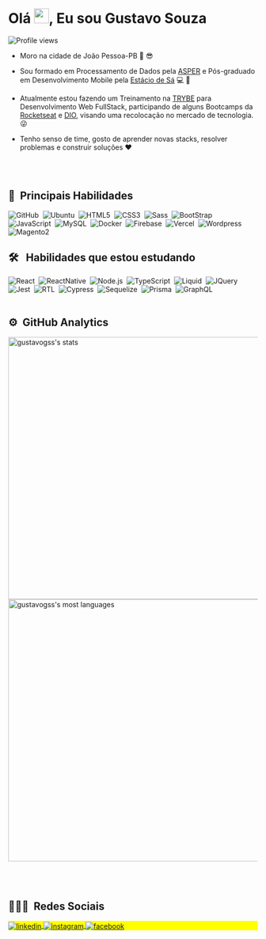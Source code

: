 
<h1 align="left">Olá <img src="https://raw.githubusercontent.com/kaueMarques/kaueMarques/master/hi.gif" width="30px">, Eu sou Gustavo Souza</h1>
<p align="left"> <img src="https://komarev.com/ghpvc/?username=gustavogss&color=yellow" alt="Profile views" /> </p>

- Moro na cidade de João Pessoa-PB :sunrise: :sunglasses:

- Sou formado em Processamento de Dados pela [ASPER](https://www.asper.edu.br/) e Pós-graduado em Desenvolvimento Mobile pela [Estácio de Sá](https://estacio.br/) :computer: :iphone:

- Atualmente estou fazendo um Treinamento na [TRYBE](https://www.betrybe.com/) para Desenvolvimento Web FullStack, participando de alguns Bootcamps da [Rocketseat](https://www.rocketseat.com.br/) e [DIO](https://web.dio.me/), visando uma recolocação no mercado de tecnologia. 😜

- Tenho senso de time, gosto de aprender novas stacks, resolver problemas e construir soluções :heart:

<br><br>

## :robot: &nbsp;Principais Habilidades 

![GitHub](https://img.shields.io/badge/-GitHub-184DA5?style=flat&logo=github)&nbsp;
![Ubuntu](https://img.shields.io/badge/-Ubuntu-184DA5?style=flat&logo=ubuntu)&nbsp;
![HTML5](https://img.shields.io/badge/-HTML5-184DA5?style=flat&logo=html5)&nbsp;
![CSS3](https://img.shields.io/badge/-gustavogss-184DA5?style=flat&logo=css3)&nbsp;
![Sass](https://img.shields.io/badge/-SAAS-184DA5?style=flat&logo=sass)&nbsp;
![BootStrap](https://img.shields.io/badge/-BootStrap-184DA5?style=flat&logo=bootstrap)&nbsp;
![JavaScript](https://img.shields.io/badge/-Javascript-184DA5?style=flat&logo=javascript)&nbsp;
![MySQL](https://img.shields.io/badge/-MySQL-184DA5?style=flat&logo=mysql)&nbsp;
![Docker](https://img.shields.io/badge/-Docker-184DA5?style=flat&logo=docker)&nbsp;
![Firebase](https://img.shields.io/badge/-Firebase-184DA5?style=flat&logo=firebase)&nbsp;
![Vercel](https://img.shields.io/badge/-Vercel-184DA5?style=flat&logo=vercel)&nbsp;
![Wordpress](https://img.shields.io/badge/-Wordpress-184DA5?style=flat&logo=wordpress)&nbsp;
![Magento2](https://img.shields.io/badge/-Magento2-184DA5?style=flat&logo=magento)&nbsp;

## 🛠 &nbsp; Habilidades que estou estudando

![React](https://img.shields.io/badge/-React-184DA5?style=flat&logo=react)&nbsp;
![ReactNative](https://img.shields.io/badge/-ReactNative-184DA5?style=flat&logo=react)&nbsp;
![Node.js](https://img.shields.io/badge/-NodeJs-184DA5?style=flat&logo=node.js)&nbsp;
![TypeScript](https://img.shields.io/badge/-Typescript-184DA5?style=flat&logo=typescript)&nbsp;
![Liquid](https://img.shields.io/badge/-Liquid-184DA5?style=flat&logo=shopfy)&nbsp;
![JQuery](https://img.shields.io/badge/-JQuery-184DA5?style=flat&logo=jquery)&nbsp;
![Jest](https://img.shields.io/badge/-Jest-184DA5?style=flat&logo=jest)&nbsp;
![RTL](https://img.shields.io/badge/-RTL-184DA5?style=flat&logo=rtl)&nbsp;
![Cypress](https://img.shields.io/badge/-Cypress-184DA5?style=flat&logo=cypress)&nbsp;
![Sequelize](https://img.shields.io/badge/-Sequelize-184DA5?style=flat&logo=sequelize)&nbsp;
![Prisma](https://img.shields.io/badge/-Prisma-184DA5?style=flat&logo=prisma)&nbsp;
![GraphQL](https://img.shields.io/badge/-GraphQL-184DA5?style=flat&logo=graphql)&nbsp;
<br><br>

## ⚙️ &nbsp;GitHub Analytics

<p align="left">
<img width="530em" src="https://github-readme-stats.vercel.app/api?username=gustavogss&show_icons=true&theme=vision-friendly-dark" alt="gustavogss's stats"/>
<img width="530em" src="https://github-readme-stats.vercel.app/api/top-langs/?username=gustavogss&layout=compact&theme=vision-friendly-dark" alt="gustavogss's most languages"/>
</p>

<br><br>

## 👨🏽‍🦲 &nbsp;Redes Sociais

<p align="left" style="background:yellow">
<a href="https://www.linkedin.com/in/gustavosouza-jp/" target="_blank">
  <img align="center" src="https://img.shields.io/badge/-gustavogss-05122A?style=flat&logo=linkedin" alt="linkedin"/>
</a>
<a href="https://www.instagram.com/gustavogss.jp/?hl=pt-br" target="_blank">
 <img align="center" src="https://img.shields.io/badge/-gustavogss-05122A?style=flat&logo=instagram" alt="instagram"/>
</a>
<a href="https://www.facebook.com/gustavogss.jp/" target="_blank">
 <img align="center" src="https://img.shields.io/badge/-gustavogss-05122A?style=flat&logo=facebook" alt="facebook"/>
</a>
</p>
